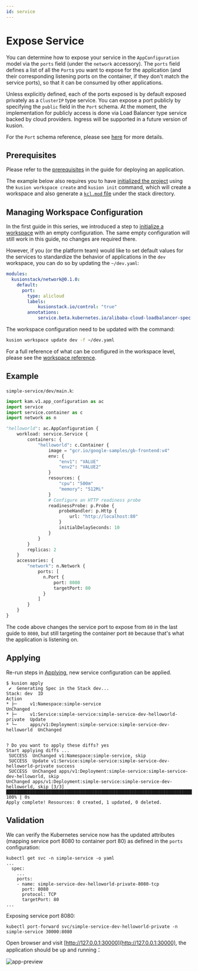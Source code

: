 ```yaml
---
id: service
---
```


# Expose Service

You can determine how to expose your service in the `AppConfiguration` model via the `ports` field (under the `network` accessory). The `ports` field defines a list of all the `Port`s you want to expose for the application (and their corresponding listening ports on the container, if they don't match the service ports), so that it can be consumed by other applications.

Unless explicitly defined, each of the ports exposed is by default exposed privately as a `ClusterIP` type service. You can expose a port publicly by specifying the `public` field in the `Port` schema. At the moment, the implementation for publicly access is done via Load Balancer type service backed by cloud providers. Ingress will be supported in a future version of kusion.

For the `Port` schema reference, please see [here](../../../6-reference/2-modules/1-developer-schemas/workload/service.md#schema-port) for more details.

## Prerequisites

Please refer to the [prerequisites](1-deploy-application.md#prerequisites) in the guide for deploying an application.

The example below also requires you to have [initialized the project](1-deploy-application.md#initializing) using the `kusion workspace create` and `kusion init` command, which will create a workspace and also generate a [`kcl.mod` file](1-deploy-application.md#kclmod) under the stack directory.

## Managing Workspace Configuration

In the first guide in this series, we introduced a step to [initialize a workspace](1-deploy-application.md#initializing-workspace-configuration) with an empty configuration. The same empty configuration will still work in this guide, no changes are required there.

However, if you (or the platform team) would like to set default values for the services to standardize the behavior of applications in the `dev` workspace, you can do so by updating the `~/dev.yaml`:

```yaml
modules:
  kusionstack/network@0.1.0: 
    default:
      port: 
        type: alicloud
        labels:
            kusionstack.io/control: "true"
        annotations:
            service.beta.kubernetes.io/alibaba-cloud-loadbalancer-spec: slb.s1.small
```

The workspace configuration need to be updated with the command:

```bash
kusion workspace update dev -f ~/dev.yaml
```

For a full reference of what can be configured in the workspace level, please see the [workspace reference](../../../6-reference/2-modules/2-workspace-configs/networking/network.md).

## Example

`simple-service/dev/main.k`:
```python
import kam.v1.app_configuration as ac
import service
import service.container as c
import network as n

"helloworld": ac.AppConfiguration {
    workload: service.Service {
        containers: {
            "helloworld": c.Container {
                image = "gcr.io/google-samples/gb-frontend:v4"
                env: {
                    "env1": "VALUE"
                    "env2": "VALUE2"
                }
                resources: {
                    "cpu": "500m"
                    "memory": "512Mi"
                }
                # Configure an HTTP readiness probe
                readinessProbe: p.Probe {
                    probeHandler: p.Http {
                        url: "http://localhost:80"
                    }
                    initialDelaySeconds: 10
                }
            }
        }
        replicas: 2
    }
    accessories: {
        "network": n.Network {
            ports: [
              n.Port {
                  port: 8080
                  targetPort: 80
              }
            ]
        }
    }
}
```

The code above changes the service port to expose from `80` in the last guide to `8080`, but still targeting the container port `80` because that's what the application is listening on.

## Applying

Re-run steps in [Applying](1-deploy-application.md#applying), new service configuration can be applied.

```
$ kusion apply
 ✔︎  Generating Spec in the Stack dev...                                                                                                                                                                                                     
Stack: dev  ID                                                               Action
* ├─     v1:Namespace:simple-service                                      UnChanged
* ├─     v1:Service:simple-service:simple-service-dev-helloworld-private  Update
* └─     apps/v1:Deployment:simple-service:simple-service-dev-helloworld  UnChanged


? Do you want to apply these diffs? yes
Start applying diffs ...
 SUCCESS  UnChanged v1:Namespace:simple-service, skip                                                                                                                                                                                         
 SUCCESS  Update v1:Service:simple-service:simple-service-dev-helloworld-private success                                                                                                                                                      
 SUCCESS  UnChanged apps/v1:Deployment:simple-service:simple-service-dev-helloworld, skip                                                                                                                                                     
UnChanged apps/v1:Deployment:simple-service:simple-service-dev-helloworld, skip [3/3] ██████████████████████████████████████████████████████████████████████████████████████████████████████████████████████████████████████████████ 100% | 0s
Apply complete! Resources: 0 created, 1 updated, 0 deleted.
```

## Validation

We can verify the Kubernetes service now has the updated attributes (mapping service port 8080 to container port 80) as defined in the `ports` configuration:

```
kubectl get svc -n simple-service -o yaml
...
  spec:
    ...
    ports:
    - name: simple-service-dev-helloworld-private-8080-tcp
      port: 8080
      protocol: TCP
      targetPort: 80
...
```

Exposing service port 8080:
```
kubectl port-forward svc/simple-service-dev-helloworld-private -n simple-service 30000:8080
```

Open browser and visit [http://127.0.0.1:30000](http://127.0.0.1:30000), the application should be up and running：

![app-preview](/img/docs/user_docs/guides/working-with-k8s/app-preview.png)